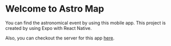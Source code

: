 # Welcome to Astro Map

You can find the astronomical event by using this mobile app. This project is created by using Expo with React Native.

Also, you can checkout the server for this app [here](https://github.com/AliCW/Astro-map-BE/tree/main).
